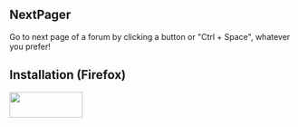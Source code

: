 ## NextPager
Go to next page of a forum by clicking a button or "Ctrl + Space", whatever you prefer!
## Installation (Firefox)
<a href="https://addons.mozilla.org/firefox/addon/nextpager?src=external-github" target="_blank" title="Get Nextpager from AMO"> <img border="0" src="https://addons.cdn.mozilla.net/static/img/addons-buttons/AMO-button_2.png" width="129" height="45"> </a>
